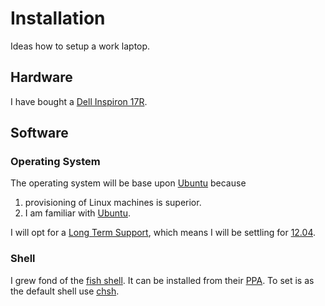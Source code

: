 Installation
============

Ideas how to setup a work laptop.

Hardware
--------

I have bought a [Dell Inspiron 17R][laptop].

Software
--------

### Operating System

The operating system will be base upon [Ubuntu][ubuntu] because

1. provisioning of Linux machines is superior.
2. I am familiar with [Ubuntu][ubuntu].

I will opt for a [Long Term Support][LTS], which means I will be
settling for [12.04][].

### Shell

I grew fond of the [fish shell][]. It can be installed from their
[PPA][fish-PPA]. To set is as the default shell use [chsh][].

[laptop]: http://www.dell.com/us/p/inspiron-17r-5721/pd
[ubuntu]: http://www.ubuntu.com/
[LTS]: https://wiki.ubuntu.com/LTS
[12.04]: http://www.ubuntu.com/download/desktop
[fish shell]: http://fishshell.com/
[fish-PPA]: http://fishshell.com/files/2.1.0/linux/index.html#dl-ubuntu12.04
[chsh]: http://en.wikipedia.org/wiki/Chsh
